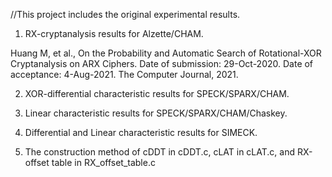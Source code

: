 //This project includes the original experimental results.


1. RX-cryptanalysis results for Alzette/CHAM.

  Huang M, et al., On the Probability and Automatic Search of Rotational-XOR Cryptanalysis on ARX Ciphers. Date of submission: 29-Oct-2020. Date of acceptance: 4-Aug-2021. The Computer Journal, 2021.


2. XOR-differential characteristic results for SPECK/SPARX/CHAM.

3. Linear characteristic results for SPECK/SPARX/CHAM/Chaskey.

4. Differential and Linear characteristic results for SIMECK.

5. The construction method of cDDT in cDDT.c, cLAT in cLAT.c, and RX-offset table in RX_offset_table.c





